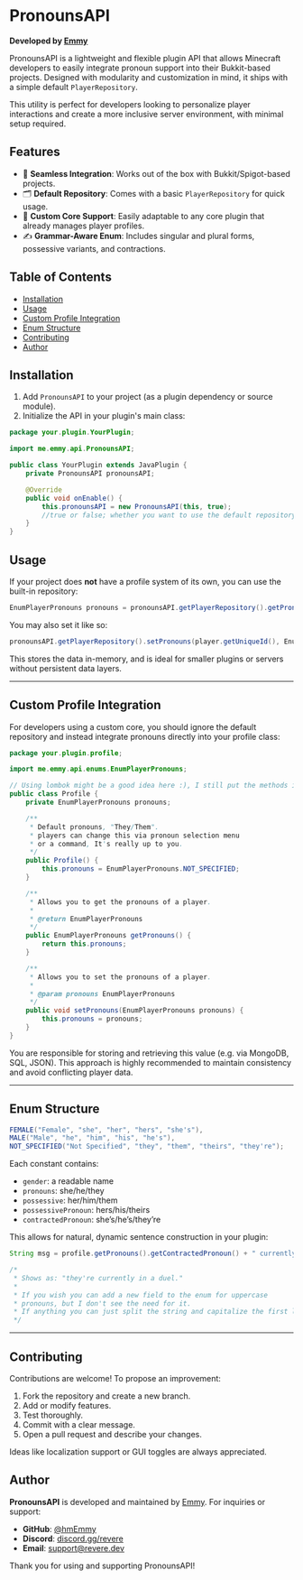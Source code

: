 # PronounsAPI

**Developed by [Emmy](https://github.com/hmEmmy)**

PronounsAPI is a lightweight and flexible plugin API that allows Minecraft developers to easily integrate pronoun support into their Bukkit-based projects. Designed with modularity and customization in mind, it ships with a simple default `PlayerRepository`.

This utility is perfect for developers looking to personalize player interactions and create a more inclusive server environment, with minimal setup required.

## Features

- 🔗 **Seamless Integration**: Works out of the box with Bukkit/Spigot-based projects.
- 🗂 **Default Repository**: Comes with a basic `PlayerRepository` for quick usage.
- 🧩 **Custom Core Support**: Easily adaptable to any core plugin that already manages player profiles.
- ✍️ **Grammar-Aware Enum**: Includes singular and plural forms, possessive variants, and contractions.

## Table of Contents

- [Installation](#installation)
- [Usage](#usage)
- [Custom Profile Integration](#custom-profile-integration)
- [Enum Structure](#enum-structure)
- [Contributing](#contributing)
- [Author](#author)

## Installation

1. Add `PronounsAPI` to your project (as a plugin dependency or source module).
2. Initialize the API in your plugin's main class:

```java
package your.plugin.YourPlugin;

import me.emmy.api.PronounsAPI;

public class YourPlugin extends JavaPlugin {
    private PronounsAPI pronounsAPI;

    @Override
    public void onEnable() {
        this.pronounsAPI = new PronounsAPI(this, true);
        //true or false; whether you want to use the default repository or not
    }
}
```

## Usage

If your project does **not** have a profile system of its own, you can use the built-in repository:

```java
EnumPlayerPronouns pronouns = pronounsAPI.getPlayerRepository().getPronouns(player.getUniqueId());
```

You may also set it like so:

```java
pronounsAPI.getPlayerRepository().setPronouns(player.getUniqueId(), EnumPlayerPronouns.FEMALE);
```

This stores the data in-memory, and is ideal for smaller plugins or servers without persistent data layers.

---

## Custom Profile Integration

For developers using a custom core, you should ignore the default repository and instead integrate pronouns directly into your profile class:

```java
package your.plugin.profile;

import me.emmy.api.enums.EnumPlayerPronouns;

// Using lombok might be a good idea here :), I still put the methods in for clarity
public class Profile {
    private EnumPlayerPronouns pronouns;

    /**
     * Default pronouns, "They/Them".
     * players can change this via pronoun selection menu
     * or a command, It's really up to you.
     */
    public Profile() {
        this.pronouns = EnumPlayerPronouns.NOT_SPECIFIED;
    }

    /**
     * Allows you to get the pronouns of a player.
     * 
     * @return EnumPlayerPronouns
     */
    public EnumPlayerPronouns getPronouns() {
        return this.pronouns;
    }

    /**
     * Allows you to set the pronouns of a player.
     * 
     * @param pronouns EnumPlayerPronouns
     */
    public void setPronouns(EnumPlayerPronouns pronouns) {
        this.pronouns = pronouns;
    }
}
```

You are responsible for storing and retrieving this value (e.g. via MongoDB, SQL, JSON). This approach is highly recommended to maintain consistency and avoid conflicting player data.

---

## Enum Structure

```java
FEMALE("Female", "she", "her", "hers", "she's"),
MALE("Male", "he", "him", "his", "he's"),
NOT_SPECIFIED("Not Specified", "they", "them", "theirs", "they're");
```

Each constant contains:

- `gender`: a readable name
- `pronouns`: she/he/they
- `possessive`: her/him/them
- `possessivePronoun`: hers/his/theirs
- `contractedPronoun`: she’s/he’s/they’re

This allows for natural, dynamic sentence construction in your plugin:

```java
String msg = profile.getPronouns().getContractedPronoun() + " currently in a duel.";

/*
 * Shows as: "they're currently in a duel."
 * 
 * If you wish you can add a new field to the enum for uppercase
 * pronouns, but I don't see the need for it.
 * If anything you can just split the string and capitalize the first letter.
 */

```

---

## Contributing

Contributions are welcome! To propose an improvement:

1. Fork the repository and create a new branch.
2. Add or modify features.
3. Test thoroughly.
4. Commit with a clear message.
5. Open a pull request and describe your changes.

Ideas like localization support or GUI toggles are always appreciated.

## Author

**PronounsAPI** is developed and maintained by [Emmy](https://github.com/hmEmmy). For inquiries or support:

- **GitHub**: [@hmEmmy](https://github.com/hmEmmy)
- **Discord**: [discord.gg/revere](https://discord.gg/revere)
- **Email**: [support@revere.dev](mailto:support@revere.dev)

Thank you for using and supporting PronounsAPI!
